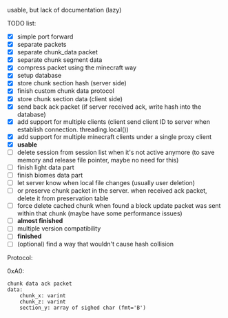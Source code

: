 usable, but lack of documentation (lazy)

TODO list:

- [x] simple port forward
- [x] separate packets
- [x] separate chunk_data packet
- [x] separate chunk segment data
- [x] compress packet using the minecraft way
- [x] setup database
- [x] store chunk section hash (server side)
- [x] finish custom chunk data protocol
- [x] store chunk section data (client side)
- [x] send back ack packet (if server received ack, write hash into the database)
- [x] add support for multiple clients (client send client ID to server when establish connection. threading.local())
- [x] add support for multiple minecraft clients under a single proxy client
- [x] **usable**
- [ ] delete session from session list when it's not active anymore (to save memory and release file pointer, maybe no need for this)
- [ ] finish light data part
- [ ] finish biomes data part
- [ ] let server know when local file changes (usually user deletion)
- [ ] or preserve chunk packet in the server. when received ack packet, delete it from preservation table
- [ ] force delete cached chunk when found a block update packet was sent within that chunk (maybe have some performance issues)
- [ ] **almost finished**
- [ ] multiple version compatibility
- [ ] **finished**
- [ ] (optional) find a way that wouldn't cause hash collision

Protocol:

0xA0: 

    chunk data ack packet
    data:
        chunk_x: varint
        chunk_z: varint
        section_y: array of sighed char (fmt='B')

